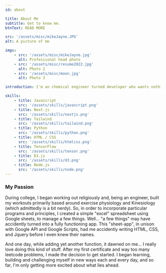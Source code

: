 ```yaml
---
id: about

title: About Me
subtitle: Get to know me.
btnText: READ MORE

src: '/assets/misc/mikeJayne.JPG'
alt: A picture of me

imgs:
    - src: '/assets/misc/mikeJayne.jpg'
      alt: Professional head photo
    - src: '/assets/misc/resume2022.jpg'
      alt: Photo 2
    - src: '/assets/misc/moon.jpg'
      alt: Photo 3

introduction: I'm an chemical engineer turned developer who wants nothing more than to consume knowledge and to find the problems yet to to have a solution. I started teaching myself how to practically code in early March of 2022 and seeing how far I've come only gets me more excited for what lies ahead. I'm exeptionally well versed in Javascript Front End development, Python and SQL data analysis.

skills:
    - title: Javascript
      src: '/assets/skills/javascript.png'
    - title: Next.js
      src: '/assets/skills/nextjs.png'
    - title: Tailwind
      src: '/assets/skills/tailwind.png'
    - title: Python
      src: '/assets/skills/python.png'
    - title: HTML / CSS
      src: '/assets/skills/htmlcss.png'
    - title: TensorFlow
      src: '/assets/skills/tensor.png'
    - title: D3.js
      src: '/assets/skills/d3.png'
    - title: Node.js
      src: '/assets/skills/node.png'
---
```


### My Passion

During college, I began working out religiously and, being an engineer, built my workouts primarily based around exercise physiology and Kinesiology (which admittedly is a bit nerdy). So, in order to incorporate particular programs and principles, I created a simple "excel" spreadsheet using Google sheets, to manage a few things. Well... "a few things" may have accidently turned into a fully functioning app. This "sheet-app", in unison with Google API and Google Scripts, had me accidently writing HTML, CSS, and Jquery before I even knew their names.

And one day, while adding yet another function, it dawned on me... I really love doing this kind of stuff. After my first certificate and way too many leetcode problems, I made the decision to get started. I began learning, building and challenging myself in new ways each and every day, and so far, I'm only getting more excited about what lies ahead.
